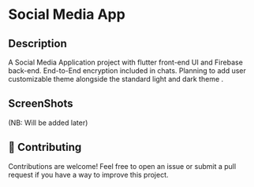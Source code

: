 


# Social Media App

## Description 

A Social Media Application project with flutter front-end UI and Firebase back-end.
End-to-End encryption included in chats. Planning to add user customizable theme alongside  the standard light and dark theme . 


## ScreenShots

(NB: Will be added later)




## 🤗 Contributing

Contributions are welcome! Feel free to open an issue or submit a pull request if you have a way to improve this project.






